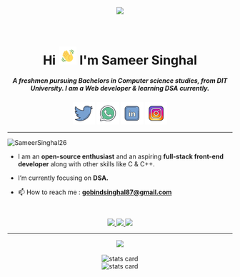 <p align="center">
<img src="https://user-images.githubusercontent.com/74038190/225813708-98b745f2-7d22-48cf-9150-083f1b00d6c9.gif" width="700">
</p>
<br>
<h1 align="center">
    Hi 
    <img src="./assets/wave.gif" alt="Waving hand animated gif" height="40" width="40"/>
    I'm Sameer Singhal
</h1>
<h5 align="center">
A freshmen pursuing Bachelors in Computer science studies, from DIT University. I am a Web developer & learning DSA currently.
</h5>


<p align="center">
    <a href="https://twitter.com/SameerS73068018" target="_blank"> <img src="./assets/twitter.png" alt="twitter" width="50px"></a>
    <a href="https://wa.me/+919818679869/" target="_blank"> <img src="./assets/whatsapp.png" alt="twitter" width="50px"></a>
    <a href="https://www.linkedin.com/public-profile/settings?trk=d_flagship3_profile_self_view_public_profile" target="_blank"> <img src="./assets/linkedin.png" alt="twitter" width="50px"></a>
    <a href="https://www.instagram.com/xxsober._.samxx/" target="_blank"> <img src="./assets/instagram.png" alt="twitter" width="50px"></a>
    
</p>

<hr>
<p align="left"> 
    <img src="https://komarev.com/ghpvc/?username=SameerSinghal26&label=Profile%20views&color=0e75b6&style=flat" alt="SameerSinghal26" /> 
</p>
    

- I am an **open-source enthusiast** and an aspiring **full-stack front-end developer** along with other skills like C & C++.

- I’m currently focusing on **DSA.**



- 📫 How to reach me : **gobindsinghal87@gmail.com**

<br>
<p align="center">

<a href="https://skillicons.dev">
<img src="https://skillicons.dev/icons?i=git,github,c,cpp" />
<img src="https://skillicons.dev/icons?i=html,css" />
<img src="https://skillicons.dev/icons?i=bootstrap,vscode" />
</a>
    
</p>

<hr>
<p align="center"> <img src="https://holopin.me/sameersinghal26"> </p>

<p align="center">
    <img  alt="stats card" height="200px" width="400px" src="https://github-readme-streak-stats.herokuapp.com/?user=SameerSinghal26&theme=radical">
    <br>
    <img  alt="stats card" height="200px" width="400px" src="https://github-readme-stats.vercel.app/api?username=SameerSinghal26&count_private=true&theme=radical&show_icons=true">
    <br>
    <br>
</p>
